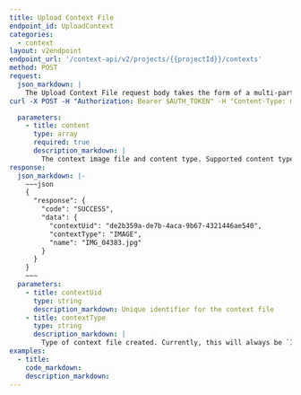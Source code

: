```yaml
---
title: Upload Context File
endpoint_id: UploadContext
categories:
  - context
layout: v2endpoint
endpoint_url: '/context-api/v2/projects/{{projectId}}/contexts'
method: POST
request:
  json_markdown: |
    The Upload Context File request body takes the form of a multi-part post request. For example, in cURL, this might look like:
curl -X POST -H "Authorization: Bearer $AUTH_TOKEN" -H "Content-Type: mulxtipart/form-data" -F "content=@image.png;type=image/png" "https://api.smartling.com/context-api/v2/projects/$PROJECT_ID/contexts"

  parameters:
    - title: content
      type: array
      required: true
      description_markdown: |
        The context image file and content type. Supported content types are `image/png` and `image/jpg` / `jpeg`.
response:
  json_markdown: |-
    ~~~json
    {
      "response": {
        "code": "SUCCESS",
        "data": {
          "contextUid": "de2b359a-de7b-4aca-9b67-4321446ae540",
          "contextType": "IMAGE",
          "name": "IMG_04383.jpg"
        }
      }
    }
    ~~~
  parameters:
    - title: contextUid
      type: string
      description_markdown: Unique identifier for the context file
    - title: contextType
      type: string
      description_markdown: |
        Type of context file created. Currently, this will always be `IMAGE` but support for more context types may be added in the future.
examples:
  - title:
    code_markdown:
    description_markdown:
---
```



